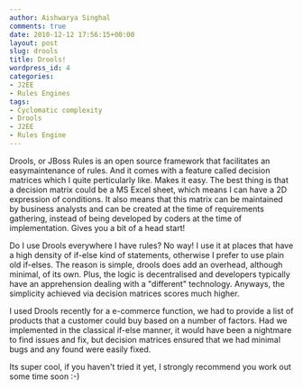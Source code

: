 ```yaml
---
author: Aishwarya Singhal
comments: true
date: 2010-12-12 17:56:15+00:00
layout: post
slug: drools
title: Drools!
wordpress_id: 4
categories:
- J2EE
- Rules Engines
tags:
- Cyclomatic complexity
- Drools
- J2EE
- Rules Engine
---
```


Drools, or JBoss Rules is an open source framework that facilitates an easymaintenance of rules. And it comes with a feature called decision matrices which I quite perticularly like. Makes it easy. The best thing is that a decision matrix could be a MS Excel sheet, which means I can have a 2D expression of conditions. It also means that this matrix can be maintained by business analysts and can be created at the time of requirements gathering, instead of being developed by coders at the time of implementation. Gives you a bit of a head start!

Do I use Drools everywhere I have rules? No way! I use it at places that have a high density of if-else kind of statements, otherwise I prefer to use plain old if-elses. The reason is simple, drools does add an overhead, although minimal, of its own. Plus, the logic is decentralised and developers typically have an apprehension dealing with a "different" technology. Anyways, the simplicity achieved via decision matrices scores much higher.

I used Drools recently for a e-commerce function, we had to provide a list of products that a customer could buy based on a number of factors. Had we implemented in the classical if-else manner, it would have been a nightmare to find issues and fix, but decision matrices ensured that we had minimal bugs and any found were easily fixed.

Its super cool, if you haven't tried it yet, I strongly recommend you work out some time soon :-)
